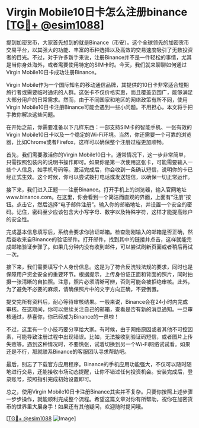 # Virgin Mobile10日卡怎么注册binance [[TG💪+ @esim1088](https://t.me/s/esim1088)]

提到加密货币，大家首先想到的就是Binance（币安）。这个全球领先的加密货币交易平台，以其强大的功能、丰富的币种选择以及高效的交易速度吸引了无数投资者的目光。不过，对于许多新手来说，注册Binance并不是一件轻松的事情，尤其是当你身处海外，或者需要使用特定的SIM卡时。今天，我们就来聊聊如何通过Virgin Mobile10日卡成功注册Binance。

Virgin Mobile作为一个国际知名的移动通信品牌，其提供的10日卡非常适合短期旅行者或需要临时通讯的人群。这张卡不仅价格实惠，而且覆盖范围广，能够满足大部分用户的日常需求。然而，由于不同国家和地区的网络政策有所不同，使用Virgin Mobile10日卡注册Binance可能会遇到一些小问题。不用担心，本文将手把手教你解决这些问题。

在开始之前，你需要准备以下几样东西：一部支持SIM卡的智能手机、一张有效的Virgin Mobile10日卡以及一个稳定的Wi-Fi环境。当然，你还需要一个可靠的浏览器，比如Chrome或者Firefox，这样可以确保整个注册过程更加顺畅。

首先，我们需要激活你的Virgin Mobile10日卡。通常情况下，这一步非常简单，只需按照包装内的说明书操作即可。如果你是第一次使用这张卡，可能需要输入一些个人信息，如手机号码等。激活完成后，你会收到一条确认短信，说明你的卡已经正式生效。这个时候，你可以尝试拨打电话或发送短信，以确保一切正常运作。

接下来，我们进入正题——注册Binance。打开手机上的浏览器，输入官网地址www.binance.com。在这里，你会看到一个简洁而直观的界面，上面有“注册”按钮。点击它，然后选择“电子邮件注册”。输入你的邮箱地址，并设置一个安全的密码。记住，密码至少应该包含大小写字母、数字以及特殊字符，这样才能提高账户的安全性。

完成基本信息填写后，系统会要求你验证邮箱。检查刚刚输入的邮箱是否正确，然后查收来自Binance的验证邮件。打开邮件，找到其中的链接并点击，这样就能完成邮箱验证步骤了。如果几分钟内没有收到邮件，可以尝试刷新页面或者稍后再试一次。

接下来，我们需要填写个人身份信息。这是为了符合反洗钱法规的要求，同时也是保障用户资金安全的重要环节。根据提示，上传身份证正面和背面的照片，同时拍摄一张清晰的自拍照。注意，照片必须清晰可辨，否则可能会被拒绝审核。此外，为了避免不必要的麻烦，请确保照片中的文字方向正确，不要倒置。

提交完所有资料后，耐心等待审核结果。一般来说，Binance会在24小时内完成审核。在这期间，你可以继续关注自己的邮箱，查看是否有新的消息通知。一旦审核通过，恭喜你，你已经成为Binance的一员啦！

不过，这里有一个小技巧要分享给大家。有时候，由于网络原因或者其他不可控因素，可能导致注册过程中出现错误。比如，无法接收到验证码短信，或者图片上传失败等。遇到这种情况时，不要慌张，试着切换到另一个Wi-Fi网络试试看。如果还是不行，那就联系Binance的客服团队寻求帮助吧。

最后，别忘了下载官方应用程序。Binance的手机应用功能强大，不仅可以随时随地进行交易，还能接收市场动态提醒，让你不错过任何投资机会。安装完成后，登录账号，按照指引完成初始设置即可。

总之，使用Virgin Mobile10日卡注册Binance其实并不复杂。只要你按照上述步骤一步步操作，就能顺利完成整个流程。希望这篇文章对你有所帮助，祝你在加密货币的世界里大展身手！如果还有其他疑问，欢迎随时提问哦。

[[TG💪+ @esim1088](https://t.me/s/esim1088) ![Image](https://i.postimg.cc/4NQfJmqS/Snipaste-2025-05-13-00-14-12.png)]